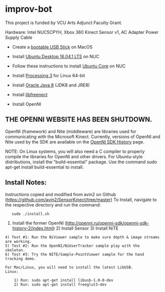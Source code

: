 # improv-bot
This project is funded by VCU Arts Adjunct Faculty Grant. 

Hardware: Intel NUC5CPYH, Xbox 360 Kinect Sensor v1, AC Adapter Power Supply Cable

+ Create a [bootable USB Stick][5] on MacOS

+ Install [Ubuntu Desktop 16.04.1 LTS][6] on NUC

+ Follow these instructions to install [Ubuntu Core][4] on NUC

+ Install [Processing 3][3] for Linux 64-bit

+ Install [Oracle Java 8][1] (JDK8 and JRE8)

+ Install [libfreenect][2]

+ Install OpenNI

## THE OPENNI WEBSITE HAS BEEN SHUTDOWN.
OpenNI (framework) and Nite (middleware) are libraries used for communicating with the Microsoft Kinect. Currently, versions of OpenNI and Nite used by the SDK are available on the [OpenNI SDK History][7] page. 

NOTE: On Linux systems, you will also need a C compiler to properly compile the libraries for OpenNI and other drivers. For Ubuntu-style distributions, install the "build-essential" package. Use the command sudo apt-get install build-essential to install.

## Install Notes:
Instructions copied and modified from avin2 on Github (https://github.com/avin2/SensorKinect/tree/master)
To Install, navigate to the respective directory and run the command:

       sudo ./install.sh
       
  1) Install the former OpenNI (http://openni.ru/openni-sdk/openni-sdk-history-2/index.html)
	2) Install Sensor 
	3) Install NiTE 
     
	4) Test #1: Run the NiViewer sample to make sure depth & image streams are working.
	5) Test #2: Run the OpenNI/NiUserTracker sample play with the skeleton.
	6) Test #3: Try the NITE/Sample-PointViewer sample for the hand tracking demo.

	For Mac/Linux, you will need to install the latest LibUSB.
	Linux:
  
		1) Run: sudo apt-get install libusb-1.0-0-dev
		2) Run: sudo apt-get install freeglut3-dev

[1]:http://www.webupd8.org/2012/09/install-oracle-java-8-in-ubuntu-via-ppa.html
[2]:https://openkinect.org/wiki/Getting_Started#Ubuntu.2FDebian
[3]:https://processing.org/download/
[4]:https://developer.ubuntu.com/core/get-started/intel-nuc 
[5]:https://tutorials.ubuntu.com/tutorial/tutorial-create-a-usb-stick-on-macos#0
[6]:http://releases.ubuntu.com/16.04.2/ubuntu-16.04.2-desktop-amd64.iso
[7]:http://openni.ru/openni-sdk/openni-sdk-history-2/index.html
